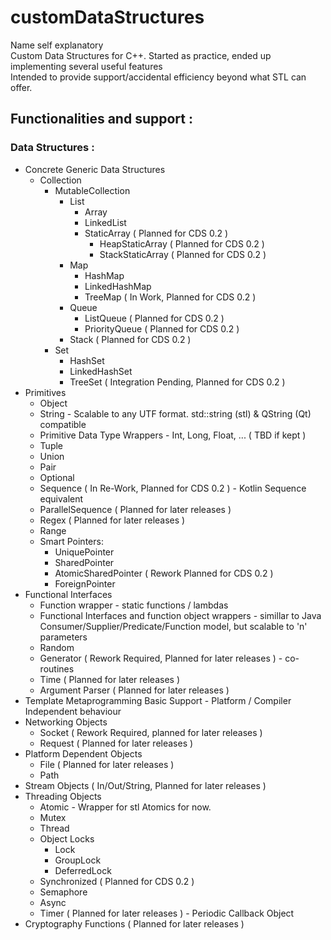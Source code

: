 # customDataStructures

Name self explanatory\
Custom Data Structures for C++. Started as practice, ended up implementing several useful features\
Intended to provide support/accidental efficiency beyond what STL can offer.

## Functionalities and support : 

### Data Structures :
* Concrete Generic Data Structures
  * Collection
    * MutableCollection
      * List
        * Array
        * LinkedList
        * StaticArray ( Planned for CDS 0.2 )
          * HeapStaticArray ( Planned for CDS 0.2 )
          * StackStaticArray ( Planned for CDS 0.2 )
      * Map
        * HashMap
        * LinkedHashMap
        * TreeMap ( In Work, Planned for CDS 0.2 )
      * Queue
        * ListQueue ( Planned for CDS 0.2 )
        * PriorityQueue ( Planned for CDS 0.2 )
      * Stack ( Planned for CDS 0.2 )
    * Set
      * HashSet
      * LinkedHashSet
      * TreeSet ( Integration Pending, Planned for CDS 0.2 )
* Primitives
  * Object
  * String - Scalable to any UTF format. std::string (stl) & QString (Qt) compatible
  * Primitive Data Type Wrappers - Int, Long, Float, ... ( TBD if kept )
  * Tuple
  * Union
  * Pair
  * Optional
  * Sequence ( In Re-Work, Planned for CDS 0.2 ) - Kotlin Sequence equivalent
  * ParallelSequence ( Planned for later releases )
  * Regex ( Planned for later releases )
  * Range 
  * Smart Pointers:
    * UniquePointer
    * SharedPointer
    * AtomicSharedPointer ( Rework Planned for CDS 0.2 )
    * ForeignPointer
* Functional Interfaces
  * Function wrapper - static functions / lambdas
  * Functional Interfaces and function object wrappers - simillar to Java Consumer/Supplier/Predicate/Function model, but scalable to 'n' parameters
  * Random
  * Generator ( Rework Required, Planned for later releases ) - co-routines
  * Time ( Planned for later releases )
  * Argument Parser ( Planned for later releases )
* Template Metaprogramming Basic Support - Platform / Compiler Independent behaviour
* Networking Objects
  * Socket ( Rework Required, planned for later releases )
  * Request ( Planned for later releases )
* Platform Dependent Objects
  * File ( Planned for later releases )
  * Path
* Stream Objects ( In/Out/String, Planned for later releases )
* Threading Objects
  * Atomic - Wrapper for stl Atomics for now.
  * Mutex
  * Thread
  * Object Locks
    * Lock
    * GroupLock
    * DeferredLock
  * Synchronized ( Planned for CDS 0.2 )
  * Semaphore
  * Async
  * Timer ( Planned for later releases ) - Periodic Callback Object
* Cryptography Functions ( Planned for later releases )
